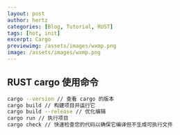 ```yaml
---
layout: post
author: hertz
categories: [Blog, Tutorial, RUST]
tags: [hot, init]
excerpt: Cargo
previewimg: /assets/images/wxmp.png
image: /assets/images/wxmp.png
---
```


## RUST cargo 使用命令

```bash
cargo --version // 查看 cargo 的版本
cargo build // 构建项目并运行它
cargo build --release // 优化编辑
cargo run // 执行项目
cargo check // 快速检查您的代码以确保它编译但不生成可执行文件

```
